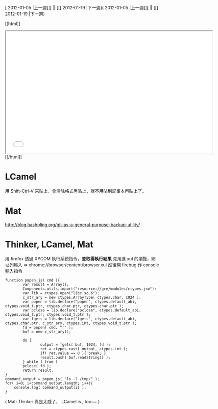 [ 2012-01-05 |上一週]]] || [[[ 2012-01-19 |下一週]( 2012-01-05 |上一週]]] || [[[ 2012-01-19 |下一週)



[[html]]
<iframe src='<http://pad.hackingthursday.org>  ?showControls=true&showChat=true&showLineNumbers=true&useMonospaceFont=false' width=675 height=400></iframe>
[[/html]]

# LCamel

用 Shift-Ctrl-V 來貼上，會清除格式再貼上，就不用貼到記事本再貼上了。
# Mat

<http://blog.hashpling.org/git-as-a-general-purpose-backup-utility/>  
# Thinker, LCamel, Mat


用 firefox 透過 XPCOM 執行系統指令，**並取得執行結果**
先用進 xul 的瀏覽，網址列輸入 => chrome://browser/content/browser.xul
然後開 firebug 作 console 輸入指令

    function popen_js( cmd ){
            var result = Array();
            Components.utils.import("resource://gre/modules/ctypes.jsm");
            var lib = ctypes.open("libc.so.6");
            c_str_ary = new ctypes.ArrayType( ctypes.char, 1024 );
            var popen = lib.declare("popen", ctypes.default_abi, ctypes.void_t.ptr, ctypes.char.ptr, ctypes.char.ptr );    
            var pclose = lib.declare("pclose", ctypes.default_abi, ctypes.void_t.ptr, ctypes.void_t.ptr );
            var fgets = lib.declare("fgets", ctypes.default_abi, ctypes.char.ptr, c_str_ary, ctypes.int, ctypes.void_t.ptr ); 
            fd = popen( cmd, "r" );
            buf = new c_str_ary();
                    
            do {    
                    output = fgets( buf, 1024, fd );
                    ret = ctypes.cast( output, ctypes.int );
                    if( ret.value == 0 ){ break; }
                    result.push( buf.readString() );
            } while ( true )
            pclose( fd );
            return result;
    }
    command_output = popen_js( "ls -l /tmp/" );
    for( i=0; i<command_output.length; i++){
        console.log( command_output[i] );
    }


( Mat: Thinker 真是太威了， LCamel is , too~~ )